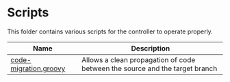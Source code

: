 # Scripts
This folder contains various scripts for the controller to operate properly. 

| Name | Description |
| ---- | ----------- |
| [code-migration.groovy] | Allows a clean propagation of code between the source and the target branch |

[code-migration.groovy]: /scripts/code-migration.groovy